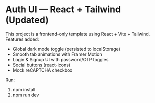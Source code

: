 # Auth UI — React + Tailwind (Updated)

This project is a frontend-only template using React + Vite + Tailwind.
Features added:
- Global dark mode toggle (persisted to localStorage)
- Smooth tab animations with Framer Motion
- Login & Signup UI with password/OTP toggles
- Social buttons (react-icons)
- Mock reCAPTCHA checkbox

Run:
1. npm install
2. npm run dev
